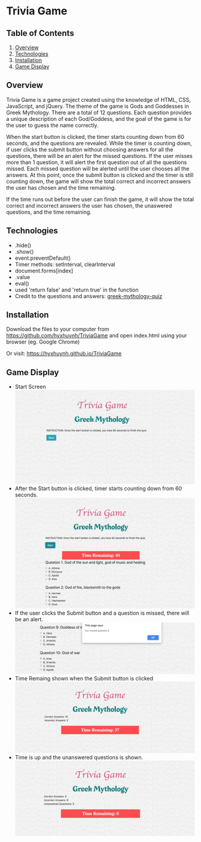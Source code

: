 # Trivia Game
## Table of Contents 
1. [Overview](#overview)
2. [Technologies](#technologies)
3. [Installation](#installation)
4. [Game Display](#display)

<a name="overview"></a>
## Overview

Trivia Game is a game project created using the knowledge of HTML, CSS, JavaScript, and jQuery. The theme of the game is Gods and Goddesses in Greek Mythology. There are a total of 12 questions. Each question provides a unique description of each God/Goddess, and the goal of the game is for the user to guess the name correctly. 

When the start button is clicked, the timer starts counting down from 60 seconds, and the questions are revealed. While the timer is counting down, if user clicks the submit button without choosing answers for all the questions, there will be an alert for the missed questions. If the user misses more than 1 question, it will alert the first question out of all the questions missed. Each missed question will be alerted until the user chooses all the answers. At this point, once the submit button is clicked and the timer is still counting down, the game will show the total correct and incorrect answers the user has chosen and the time remaining.

If the time runs out before the user can finish the game, it will show the total correct and incorrect answers the user has chosen, the unaswered questions, and the time remaining.

<a name="technologies"></a>
## Technologies
* .hide()
* .show()
* event.preventDefault()
* Timer methods: setInterval, clearInterval
* document.forms[index]
* .value
* eval()
* used 'return false' and 'return true' in the function
* Credit to the questions and answers: [greek-mythology-quiz]

[greek-mythology-quiz]: https://www.proprofs.com/quiz-school/story.php?title=greek-mythology-gods-goddesses-quiz

<a name="installation"></a>
## Installation

Download the files to your computer from https://github.com/hyxhuynh/TriviaGame and open index.html using your browser (eg. Google Chrome)

Or visit: https://hyxhuynh.github.io/TriviaGame

<a name="display"></a>
## Game Display

* Start Screen
![](assets/images/start.png)
* After the Start button is clicked, timer starts counting down from 60 seconds.
![](assets/images/timer.png)
* If the user clicks the Submit button and a question is missed, there will be an alert. 
![](assets/images/missed_question.png)
* Time Remaing shown when the Submit button is clicked
![](assets/images/time_remaining.png)
* Time is up and the unanswered questions is shown. 
![](assets/images/time_is_up.png)

